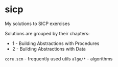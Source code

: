 # sicp
My solutions to SICP exercises

Solutions are grouped by their chapters:
- 1 - Building Abstractions with Procedures
- 2 - Building Abstractions with Data

`core.scm` - frequently used utils
`algo/*` - algorithms
